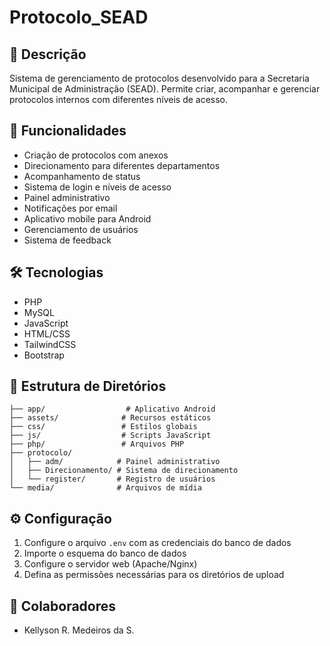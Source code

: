 # Protocolo_SEAD

## 📝 Descrição
Sistema de gerenciamento de protocolos desenvolvido para a Secretaria Municipal de Administração (SEAD). Permite criar, acompanhar e gerenciar protocolos internos com diferentes níveis de acesso.

## 🚀 Funcionalidades

- Criação de protocolos com anexos
- Direcionamento para diferentes departamentos
- Acompanhamento de status
- Sistema de login e níveis de acesso
- Painel administrativo
- Notificações por email
- Aplicativo mobile para Android
- Gerenciamento de usuários
- Sistema de feedback

## 🛠️ Tecnologias

- PHP
- MySQL
- JavaScript
- HTML/CSS
- TailwindCSS
- Bootstrap

## 📁 Estrutura de Diretórios

```
├── app/                  # Aplicativo Android
├── assets/              # Recursos estáticos
├── css/                 # Estilos globais
├── js/                  # Scripts JavaScript
├── php/                 # Arquivos PHP
├── protocolo/          
│   ├── adm/            # Painel administrativo
│   ├── Direcionamento/ # Sistema de direcionamento
│   └── register/       # Registro de usuários
└── media/              # Arquivos de mídia
```

## ⚙️ Configuração

1. Configure o arquivo `.env` com as credenciais do banco de dados
2. Importe o esquema do banco de dados
3. Configure o servidor web (Apache/Nginx)
4. Defina as permissões necessárias para os diretórios de upload

## 👥 Colaboradores

- Kellyson R. Medeiros da S.




